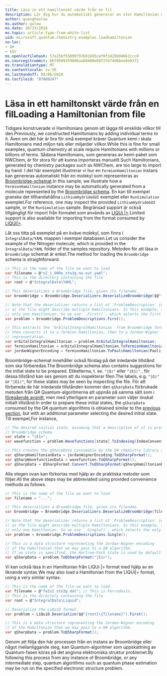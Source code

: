 ```yaml
---
title: Läsa in ett hamiltonskt värde från en fil
description: Lär dig hur du automatiskt genererar en stor Hamiltonian med Broombridge-schemat.
author: guanghaolow
ms.author: gulow
ms.date: 10/23/2018
ms.topic: article-type-from-white-list
uid: microsoft.quantum.chemistry.examples.loadhamiltonian
no-loc:
- Q#
- $$v
ms.openlocfilehash: 57e25bf55009797b01695cef0f3d29b94662ccc0
ms.sourcegitcommit: 6bf99d93590d6aa80490e88f2fd74dbbee8e0371
ms.translationtype: MT
ms.contentlocale: sv-SE
ms.lasthandoff: 08/06/2020
ms.locfileid: "87869247"
---
```

# <a name="loading-a-hamiltonian-from-file"></a><span data-ttu-id="72e35-103">Läsa in ett hamiltonskt värde från en fil</span><span class="sxs-lookup"><span data-stu-id="72e35-103">Loading a Hamiltonian from file</span></span>
<span data-ttu-id="72e35-104">Tidigare konstruerade vi Hamiltonians genom att lägga till enskilda villkor till den.</span><span class="sxs-lookup"><span data-stu-id="72e35-104">Previously, we constructed Hamiltonians by adding individual terms to it.</span></span> <span data-ttu-id="72e35-105">Även om det här är bra för små exempel kräver Quantum kemi i skala Hamiltonians med miljon tals eller miljarder villkor.</span><span class="sxs-lookup"><span data-stu-id="72e35-105">While this is fine for small examples, quantum chemistry at scale require Hamiltonians with millions or billions of terms.</span></span> <span data-ttu-id="72e35-106">Sådana Hamiltonians, som genereras av kemi-paket som NWChem, är för stora för att kunna importeras manuellt.</span><span class="sxs-lookup"><span data-stu-id="72e35-106">Such Hamiltonians, generated by chemistry packages such as NWChem, are too large to import by hand.</span></span> <span data-ttu-id="72e35-107">I det här exemplet illustrerar vi hur en `FermionHamiltonian` instans kan genereras automatiskt från en molekyl som representeras av [Broombridge-schemat](xref:microsoft.quantum.libraries.chemistry.schema.broombridge).</span><span class="sxs-lookup"><span data-stu-id="72e35-107">In this sample, we illustrate how a `FermionHamiltonian` instance may be automatically generated from a molecule represented by the [Broombridge schema](xref:microsoft.quantum.libraries.chemistry.schema.broombridge).</span></span> <span data-ttu-id="72e35-108">En kan till exempel granska det tillhandahållna `LithiumHydrideGUI` exemplet eller `RunSimulation` exemplet.</span><span class="sxs-lookup"><span data-stu-id="72e35-108">For reference, one may inspect the provided `LithiumHydrideGUI` sample, or the `RunSimulation` sample.</span></span> <span data-ttu-id="72e35-109">Begränsad support är också tillgängligt för import från formatet som används av [LIQUi |>](https://www.microsoft.com/en-us/research/project/language-integrated-quantum-operations-liqui/).</span><span class="sxs-lookup"><span data-stu-id="72e35-109">Limited support is also available for importing from the format consumed by [LIQUi|>](https://www.microsoft.com/en-us/research/project/language-integrated-quantum-operations-liqui/).</span></span>

<span data-ttu-id="72e35-110">Låt oss titta på exemplet på en kväve molekyl, som finns i `IntegralData/YAML` mappen i exempel databasen.</span><span class="sxs-lookup"><span data-stu-id="72e35-110">Let us consider the example of the Nitrogen molecule, which is provided in the `IntegralData/YAML` folder of the samples repository.</span></span> <span data-ttu-id="72e35-111">Metoden för att läsa in `Broombridge` schemat är enkel.</span><span class="sxs-lookup"><span data-stu-id="72e35-111">The method for loading the `Broombridge` schema is straightforward.</span></span>

```csharp
// This is the name of the file we want to load
var filename = @"n2_1_00Re_sto3g.nw.out.yaml";
// This is the directory containing the file
var root = @"IntegralData\YAML";

// This deserializes a Broombridge file, given its filename.
var broombridge = Broombridge.Deserializers.DeserializeBroombridge($@"{root}\{filename}");

// Note that the deserializer returns a list of `ProblemDescription` instances 
// as the file might describe multiple Hamiltonians. In this example, there is 
// only one Hamiltonian. So we use `.First()`, which selects the first element of the list.
var problem = broombridge.ProblemDescriptions.First();

// This extracts the `OrbitalIntegralHamiltonian` from Broombridge format,
// then converts it to a fermion Hamiltonian, then to a Jordan-Wigner
// representation.
var orbitalIntegralHamiltonian = problem.OrbitalIntegralHamiltonian;
var fermionHamiltonian = orbitalIntegralHamiltonian.ToFermionHamiltonian(IndexConvention.UpDown);
var jordanWignerEncoding = fermionHamiltonian.ToPauliHamiltonian(Pauli.QubitEncoding.JordanWigner);
```

<span data-ttu-id="72e35-112">Broombridge-schemat innehåller också förslag på det inledande tillstånd som ska förberedas.</span><span class="sxs-lookup"><span data-stu-id="72e35-112">The Broombridge schema also contains suggestions for the initial state to be prepared.</span></span> <span data-ttu-id="72e35-113">Etiketterna, t. ex. `"|G⟩"` eller `"|E1⟩"` , för dessa tillstånd kan ses genom att du inspekterar filen.</span><span class="sxs-lookup"><span data-stu-id="72e35-113">The labels, e.g. `"|G⟩"` or `"|E1⟩"`, for these states may be seen by inspecting the file.</span></span> <span data-ttu-id="72e35-114">För att förbereda de här inledande tillstånden kommer den `qSharpData` förbrukade metoden från Q# Quantum-algoritmerna att uppnås på samma sätt som i [föregående avsnitt](xref:microsoft.quantum.chemistry.examples.energyestimate), men med ytterligare en parameter som väljer önskat initialt tillstånd.</span><span class="sxs-lookup"><span data-stu-id="72e35-114">In order to prepare these initial states, the `qSharpData` consumed by the Q# quantum algorithms is obtained similar to the [previous section](xref:microsoft.quantum.chemistry.examples.energyestimate), but with an additional parameter selecting the desired initial state.</span></span> <span data-ttu-id="72e35-115">Till exempel,</span><span class="sxs-lookup"><span data-stu-id="72e35-115">For instance,</span></span>
```csharp
// The desired initial state, assuming that a description of it is present in the
// Broombridge schema.
var state = "|E1>";
var wavefunction = problem.Wavefunctions[state].ToIndexing(IndexConvention.UpDown);

// This creates the qSharpData consumable by the Q# chemistry library algorithms.
var qSharpHamiltonianData = jordanWignerEncoding.ToQSharpFormat();
var qSharpWavefunctionData = wavefunction.ToQSharpFormat();
var qSharpData = QSharpFormat.Convert.ToQSharpFormat(qSharpHamiltonianData, qSharpWavefunctionData);
```

<span data-ttu-id="72e35-116">Alla stegen ovan kan förkortas med hjälp av de praktiska metoder som följer.</span><span class="sxs-lookup"><span data-stu-id="72e35-116">All the above steps may be abbreviated using provided convenience methods as follows.</span></span>
```csharp
// This is the name of the file we want to load
var filename = "...";

// This deserializes a Broombridge file, given its filename.
var broombridge = Broombridge.Deserializers.DeserializeBroombridge(filename);

// Note that the deserializer returns a list of `ProblemDescription` instances 
// as the file might describe multiple Hamiltonians. In this example, there is 
// only one Hamiltonian. So we use `.Single()`, which selects the only element of the list.
var problem = broombridge.ProblemDescriptions.Single();

// This is a data structure representing the Jordan-Wigner encoding 
// of the Hamiltonian that we may pass to a Q# algorithm.
// If no state is specified, the Hartree-Fock state is used by default.
var qSharpData = problem.ToQSharpFormat("|E1>");
```

<span data-ttu-id="72e35-117">Vi kan också läsa in en Hamiltonian från LIQUi |> format med hjälp av en liknande syntax.</span><span class="sxs-lookup"><span data-stu-id="72e35-117">We may also load a Hamiltonian from the LIQUi|> format, using a very similar syntax.</span></span> 

```csharp
// This is the name of the file we want to load
var filename = @"fe2s2_sto3g.dat"; // This is Ferrodoxin.
// This is the directory containing the file
var root = @"IntegralData\Liquid";

// Deserialize the LiQuiD format.
var problem = LiQuiD.Deserialize($@"{root}\{filename}").First();

// This is a data structure representing the Jordan-Wigner encoding 
// of the Hamiltonian that we may pass to a Q# algorithm.
var qSharpData = problem.ToQSharpFormat();
```

<span data-ttu-id="72e35-118">Genom att följa den här processen från en instans av Broombridge eller något mellanliggande steg, kan Quantum-algoritmer som uppskattning av Quantum-fasen köras på det angivna elektroniska struktur problemet.</span><span class="sxs-lookup"><span data-stu-id="72e35-118">By following this process from any instance of Broombridge, or any intermediate step, quantum algorithms such as quantum phase estimation may be run on the specified electronic structure problem.</span></span>
